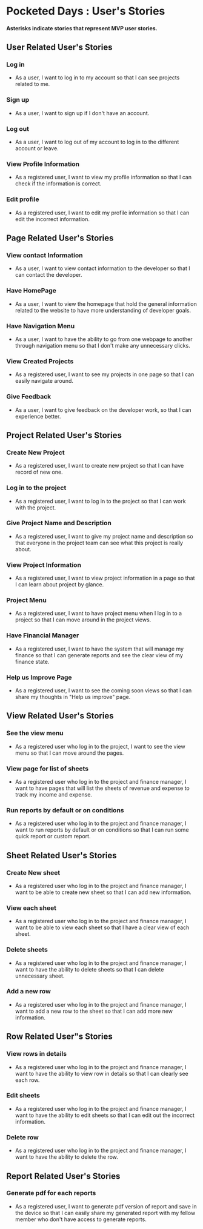 # Pocketed Days : User's Stories
#### Asterisks indicate stories that represent MVP user stories.

## User Related User's Stories
### Log in
* As a user, I want to log in to my account so that I can see projects related to me.

### Sign up
* As a user, I want to sign up if I don't have an account.

### Log out
* As a user, I want to log out of my account to log in to the different account or leave.

### View Profile Information
* As a registered user, I want to view my profile information so that I can check if the information is correct.

### Edit profile
* As a registered user, I want to edit my profile information so that I can edit the incorrect information.

## Page Related User's Stories
### View contact Information
* As a user, I want to view contact information to the developer so that I can contact the developer.

### Have HomePage
* As a user, I want to view the homepage that hold the general information related to the website to have more understanding of developer goals.

### Have Navigation Menu
* As a user, I want to have the ability to go from one webpage to another through navigation menu so that I don't make any unnecessary clicks.

### View Created Projects
* As a registered user, I want to see my projects in one page so that I can easily navigate around.

### Give Feedback
* As a user, I want to give feedback on the developer work, so that I can experience better.

## Project Related User's Stories
### Create New Project
* As a registered user, I want to create new project so that I can have record of new one.

### Log in to the project
* As a registered user, I want to log in to the project so that I can work with the project.

### Give Project Name and Description
* As a registered user, I want to give my project name and description so that everyone in the project team can see what this project is really about.

### View Project Information
* As a registered user, I want to view project information in a page so that I can learn about project by glance.

### Project Menu
* As a registered user, I want to have project menu when I log in to a project so that I can move around in the project views.

### Have Financial Manager
* As a registered user, I want to have the system that will manage my finance so that I can generate reports and see the clear view of my finance state.

### Help us Improve Page
* As a registered user, I want to see the coming soon views so that I can share my thoughts in "Help us improve" page.

## View Related User's Stories
### See the view menu
* As a registered user who log in to the project, I want to see the view menu so that I can move around the pages.

### View page for list of sheets
* As a registered user who log in to the project and finance manager, I want to have pages that will list the sheets of revenue and expense to track my income and expense.

### Run reports by default or on conditions
* As a registered user who log in to the project and finance manager, I want to run reports by default or on conditions so that I can run some quick report or custom report.


## Sheet Related User's Stories

### Create New sheet
* As a registered user who log in to the project and finance manager, I want to be able to create new sheet so that I can add new information.

### View each sheet
* As a registered user who log in to the project and finance manager, I want to be able to view each sheet so that I have a clear view of each sheet.

### Delete sheets
* As a registered user who log in to the project and finance manager, I want to have the ability to delete sheets so that I can delete unnecessary sheet.

### Add a new row
* As a registered user who log in to the project and finance manager, I want to add a new row to the sheet so that I can add more new information.

## Row Related User"s Stories

### View rows in details
* As a registered user who log in to the project and finance manager, I want to have the ability to view row in details so that I can clearly see each row.

### Edit sheets
* As a registered user who log in to the project and finance manager, I want to have the ability to edit sheets so that I can edit out the incorrect information.

### Delete row
* As a registered user who log in to the project and finance manager, I want to have the ability to delete the row.

## Report Related User's Stories
### Generate pdf for each reports
* As a registered user, I want to generate pdf version of report and save in the device so that I can easily share my generated report with my fellow member who don't have access to generate reports.
